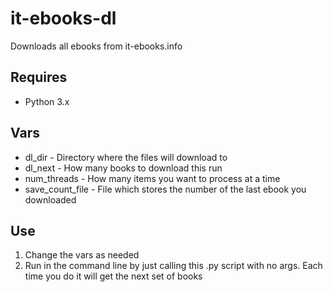 it-ebooks-dl
============

Downloads all ebooks from it-ebooks.info


Requires 
--------

* Python 3.x

Vars
----

* dl_dir - Directory where the files will download to
* dl_next - How many books to download this run
* num_threads - How many items you want to process at a time
* save_count_file - File which stores the number of the last ebook you downloaded 

Use
---

1. Change the vars as needed
2. Run in the command line by just calling this .py script with no args. Each time you do it will get the next set of books
